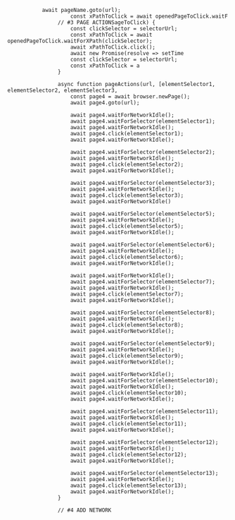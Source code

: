                await pageName.goto(url);
                        const xPathToClick = await openedPageToClick.waitF
                    // #3 PAGE ACTIONSageToClick) {
                        const clickSelector = selectorUrl;
                        const xPathToClick = await openedPageToClick.waitForXPath(clickSelector);
                        await xPathToClick.click();
                        await new Promise(resolve => setTime
                        const clickSelector = selectorUrl;
                        const xPathToClick = a
                    }

                    async function pageActions(url, [elementSelector1, elementSelector2, elementSelector3, 
                        const page4 = await browser.newPage();
                        await page4.goto(url);

                        await page4.waitForNetworkIdle();
                        await page4.waitForSelector(elementSelector1);
                        await page4.waitForNetworkIdle();
                        await page4.click(elementSelector1);
                        await page4.waitForNetworkIdle();

                        await page4.waitForSelector(elementSelector2);
                        await page4.waitForNetworkIdle();
                        await page4.click(elementSelector2);
                        await page4.waitForNetworkIdle();

                        await page4.waitForSelector(elementSelector3);
                        await page4.waitForNetworkIdle();
                        await page4.click(elementSelector3);
                        await page4.waitForNetworkIdle()

                        await page4.waitForSelector(elementSelector5);
                        await page4.waitForNetworkIdle();
                        await page4.click(elementSelector5);
                        await page4.waitForNetworkIdle();

                        await page4.waitForSelector(elementSelector6);
                        await page4.waitForNetworkIdle();
                        await page4.click(elementSelector6);
                        await page4.waitForNetworkIdle();
                        
                        await page4.waitForNetworkIdle();
                        await page4.waitForSelector(elementSelector7);
                        await page4.waitForNetworkIdle();
                        await page4.click(elementSelector7);
                        await page4.waitForNetworkIdle();

                        await page4.waitForSelector(elementSelector8);
                        await page4.waitForNetworkIdle();
                        await page4.click(elementSelector8);
                        await page4.waitForNetworkIdle();

                        await page4.waitForSelector(elementSelector9);
                        await page4.waitForNetworkIdle();
                        await page4.click(elementSelector9);
                        await page4.waitForNetworkIdle();

                        await page4.waitForNetworkIdle();
                        await page4.waitForSelector(elementSelector10);
                        await page4.waitForNetworkIdle();
                        await page4.click(elementSelector10);
                        await page4.waitForNetworkIdle();

                        await page4.waitForSelector(elementSelector11);
                        await page4.waitForNetworkIdle();
                        await page4.click(elementSelector11);
                        await page4.waitForNetworkIdle();

                        await page4.waitForSelector(elementSelector12);
                        await page4.waitForNetworkIdle();
                        await page4.click(elementSelector12);
                        await page4.waitForNetworkIdle();

                        await page4.waitForSelector(elementSelector13);
                        await page4.waitForNetworkIdle();
                        await page4.click(elementSelector13);
                        await page4.waitForNetworkIdle();
                    }

                    // #4 ADD NETWORK 
